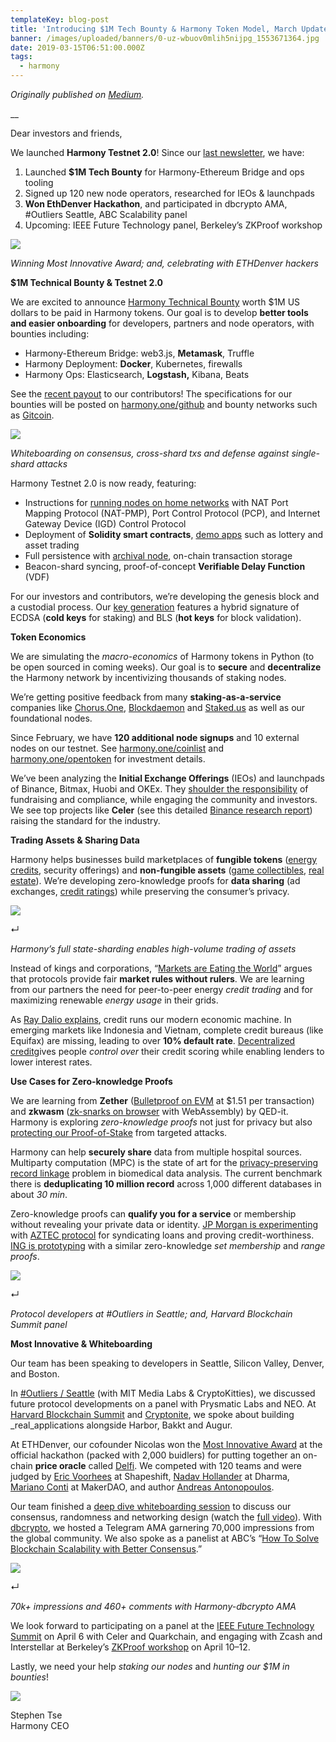 ```yaml
---
templateKey: blog-post
title: 'Introducing $1M Tech Bounty & Harmony Token Model, March Update'
banner: /images/uploaded/banners/0-uz-wbuov0mlih5nijpg_1553671364.jpg
date: 2019-03-15T06:51:00.000Z
tags:
  - harmony
---
```

_Originally published on_ [_Medium_](https://medium.com/harmony-one/introducing-harmony-token-model-1m-tech-bounties-march-update-ec605314fbc8)_._

__

Dear investors and friends,

We launched **Harmony Testnet 2.0**! Since our [last newsletter](https://harmony.one/201902-newsletter), we have:

1. Launched **$1M Tech Bounty** for Harmony-Ethereum Bridge and ops tooling
2. Signed up 120 new node operators, researched for IEOs & launchpads
3. **Won EthDenver Hackathon**, and participated in dbcrypto AMA, #Outliers Seattle, ABC Scalability panel
4. Upcoming: IEEE Future Technology panel, Berkeley’s ZKProof workshop

![](/images/uploaded/0-uz-wbuov0mlih5nijpg_1553671272.jpg)

_Winning Most Innovative Award; and, celebrating with ETHDenver hackers_  

**$1M Technical Bounty & Testnet 2.0**

We are excited to announce [Harmony Technical Bounty](https://medium.com/harmony-one/announcing-1million-technical-bounties-c5ea23de023d) worth $1M US dollars to be paid in Harmony tokens. Our goal is to develop **better tools and easier onboarding** for developers, partners and node operators, with bounties including:

* Harmony-Ethereum Bridge: web3.js, **Metamask**, Truffle
* Harmony Deployment: **Docker**, Kubernetes, firewalls
* Harmony Ops: Elasticsearch, **Logstash,** Kibana, Beats

See the [recent payout](https://twitter.com/harmonyprotocol/status/1105582202694164480) to our contributors! The specifications for our bounties will be posted on [harmony.one/github](https://github.com/harmony-one/) and bounty networks such as [Gitcoin](https://gitcoin.co/explorer?idx_status=open&order_by=-_val_usd_db).

![](/images/uploaded/0-sxwosolmelyu447ajpg_1553671435.jpg)

_Whiteboarding on consensus, cross-shard txs and defense against single-shard attacks_  

Harmony Testnet 2.0 is now ready, featuring:

* Instructions for [running nodes on home networks](https://github.com/harmony-one/harmony/blob/master/specs/p2p/nat-hole-punching-spike.md) with NAT Port Mapping Protocol (NAT-PMP), Port Control Protocol (PCP), and Internet Gateway Device (IGD) Control Protocol
* Deployment of **Solidity smart contracts**, [demo apps](https://github.com/harmony-one/demo-apps) such as lottery and asset trading
* Full persistence with [archival node](https://github.com/harmony-one/harmony/tree/master/cmd/archival), on-chain transaction storage
* Beacon-shard syncing, proof-of-concept **Verifiable Delay Function** (VDF)

For our investors and contributors, we’re developing the genesis block and a custodial process. Our [key generation](https://github.com/harmony-one/key-generation) features a hybrid signature of ECDSA (**cold keys** for staking) and BLS (**hot keys** for block validation).

**Token Economics** 

We are simulating the _macro-economics_ of Harmony tokens in Python (to be open sourced in coming weeks). Our goal is to **secure** and **decentralize** the Harmony network by incentivizing thousands of staking nodes.

We’re getting positive feedback from many **staking-as-a-service** companies like [Chorus.One](http://chorus.one/), [Blockdaemon](https://blockdaemon.com/) and [Staked.us](http://staked.us/) as well as our foundational nodes.

Since February, we have **120 additional node signups** and 10 external nodes on our testnet. See [harmony.one/coinlist](http://harmony.one/coinlist) and [harmony.one/opentoken](http://harmony.one/opentoken) for investment details.

We’ve been analyzing the **Initial Exchange Offerings** (IEOs) and launchpads of Binance, Bitmax, Huobi and OKEx. They [shoulder the responsibility](https://www.ccn.com/initial-exchange-offerings-restore-agility-to-blockchains-original-fundraising-m) of fundraising and compliance, while engaging the community and investors. We see top projects like **Celer** (see this detailed [Binance research report](https://info.binance.com/en/research/CELR-2019-03-05.html)) raising the standard for the industry.

**Trading Assets & Sharing Data**

Harmony helps businesses build marketplaces of **fungible tokens** ([energy credits](https://blog.oceanprotocol.com/get-rewarded-putting-household-energy-data-to-good-use-63c7ce7ac3b0), security offerings) and **non-fungible assets** ([game collectibles](https://medium.com/sandbox-game/token-standards-in-the-sandbox-61832992b45b), [real estate](https://blog.enigma.co/decentralizing-credit-with-enigma-440c6648b4d8)). We’re developing zero-knowledge proofs for **data sharing** (ad exchanges, [credit ratings](https://medium.com/harborhq/harbor-launch-and-hub-e76908207680)) while preserving the consumer’s privacy.

![](/images/uploaded/1-sajdocctsfofgy8hnizyeggif_1553670214.gif)

↵

_Harmony’s full state-sharding enables high-volume trading of assets_

Instead of kings and corporations, “[Markets are Eating the World](https://www.ribbonfarm.com/2019/02/28/markets-are-eating-the-world/)” argues that protocols provide fair **market rules without rulers**. We are learning from our partners the need for peer-to-peer energy _credit trading_ and for maximizing renewable _energy usage_ in their grids.

As [Ray Dalio explains](https://www.youtube.com/watch?v=PHe0bXAIuk0), credit runs our modern economic machine. In emerging markets like Indonesia and Vietnam, complete credit bureaus (like Equifax) are missing, leading to over **10% default rate**. [Decentralized credit](https://blog.enigma.co/decentralizing-credit-with-enigma-440c6648b4d8)gives people _control over_ their credit scoring while enabling lenders to lower interest rates.

**Use Cases for Zero-knowledge Proofs**

We are learning from **Zether** ([Bulletproof on EVM](https://crypto.stanford.edu/~buenz/papers/zether.pdf) at $1.51 per transaction) and **zkwasm** ([zk-snarks on browser](https://community.zkproof.org/t/zksnarks-in-webassembly-running-demo-and-discussion/30) with WebAssembly) by QED-it. Harmony is exploring _zero-knowledge proofs_ not just for privacy but also [protecting our Proof-of-Stake](https://twitter.com/stse/status/1098755055186894848) from targeted attacks.

Harmony can help **securely share** data from multiple hospital sources. Multiparty computation (MPC) is the state of art for the [privacy-preserving record linkage](https://bmcmedgenomics.biomedcentral.com/articles/10.1186/s12920-018-0396-0) problem in biomedical data analysis. The current benchmark there is **deduplicating 10 million record** across 1,000 different databases in about _30 min_.

Zero-knowledge proofs can **qualify you for a service** or membership without revealing your private data or identity. [JP Morgan is experimenting](https://www.coindesk.com/jp-morgan-is-quietly-testing-cutting-edge-ethereum-privacy-tech) with [AZTEC protocol](https://medium.com/aztec-protocol/confidential-transactions-have-arrived-a-dive-into-the-aztec-protocol-a1794c00c009) for syndicating loans and proving credit-worthiness. [ING is prototyping](https://www.coindesk.com/banking-giant-ing-quietly-becoming-serious-blockchain-innovator) with a similar zero-knowledge _set membership_ and _range proofs_.

![](/images/uploaded/0-cghudfwqdrcbyjkkjpg_1553671614.jpg)

↵

_Protocol developers at #Outliers in Seattle; and, Harvard Blockchain Summit panel_

**Most Innovative & Whiteboarding**

Our team has been speaking to developers in Seattle, Silicon Valley, Denver, and Boston.

In [\#Outliers / Seattle](https://twitter.com/harmonyprotocol/status/1104102690248810496) (with MIT Media Labs & CryptoKitties), we discussed future protocol developments on a panel with Prysmatic Labs and NEO. At [Harvard Blockchain Summit](https://twitter.com/harmonyprotocol/status/1100254621652738053) and [Cryptonite](https://twitter.com/harmonyprotocol/status/1102011447494635520), we spoke about building _real_applications alongside Harbor, Bakkt and Augur.

At ETHDenver, our cofounder Nicolas won the [Most Innovative Award](https://twitter.com/harmonyprotocol/status/1097605163303395328) at the official hackathon (packed with 2,000 buidlers) for putting together an on-chain **price oracle** called [Delfi](https://docs.google.com/presentation/d/1LJRWL8ucrwfh7olUJigO5Z9UA-av6SyDmCPZ7KpZA5A/mobilepresent?slide=id.g4cd34557aa_0_402). We competed with 120 teams and were judged by [Eric Voorhees](https://twitter.com/ErikVoorhees) at Shapeshift, [Nadav Hollander](https://twitter.com/NadavAHollander) at Dharma, [Mariano Conti](https://twitter.com/nanexcool) at MakerDAO, and author [Andreas Antonopoulos](https://twitter.com/aantonop).

Our team finished a [deep dive whiteboarding session](https://medium.com/@gaving/rj-answers-alexs-in-depth-questions-about-harmony-a3e81e527a28) to discuss our consensus, randomness and networking design (watch the [full video](https://www.youtube.com/watch?v=dgr1GLV1gzM&feature=youtu.be)). With [dbcrypto](http://dbcrypto.io/), we hosted a Telegram AMA garnering 70,000 impressions from the global community. We also spoke as a panelist at ABC’s “[How To Solve Blockchain Scalability with Better Consensus](https://www.meetup.com/ABC-Blockchain-Community-Meetup/events/259693724).”

![](/images/uploaded/0-gvimfl0gocdxo8ibjpg_1553671692.jpg)

↵

_70k+ impressions and 460+ comments with Harmony-dbcrypto AMA_

We look forward to participating on a panel at the [IEEE Future Technology Summit](http://www.ieee-futuretechnology.com/html/program.html) on April 6 with Celer and Quarkchain, and engaging with Zcash and Interstellar at Berkeley’s [ZKProof workshop](https://zkproof.org/workshop2/main.html#about) on April 10–12.

Lastly, we need your help _staking our nodes_ and _hunting our $1M in bounties_!

![](/images/uploaded/1-cpzcvftrkgsaswh7f6ryhgpng_1553338989.png)

Stephen Tse\
Harmony CEO
